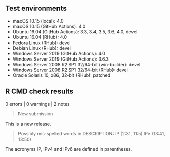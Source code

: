 ## Test environments

* macOS 10.15 (local): 4.0
* macOS 10.15 (GitHub Actions): 4.0
* Ubuntu 16.04 (GitHub Actions): 3.3, 3.4, 3.5, 3.6, 4.0, devel
* Ubuntu 16.04 (RHub): 4.0
* Fedora Linux (RHub): devel
* Debian Linux (RHub): devel
* Windows Server 2019 (GitHub Actions): 4.0
* Windows Server 2019 (GitHub Actions): 3.6.3
* Windows Server 2008 R2 SP1 32/64-bit (win-builder): devel
* Windows Server 2008 R2 SP1 32/64-bit (RHub): devel
* Oracle Solaris 10, x86, 32-bit (RHub): patched

## R CMD check results

0 errors | 0 warnings | 2 notes

> New submission

This is a new release.

> Possibly mis-spelled words in DESCRIPTION:
>   IP (2:31, 11:5)
>   IPv (13:41, 13:50)

The acronyms IP, IPv4 and IPv6 are defined in parentheses.
